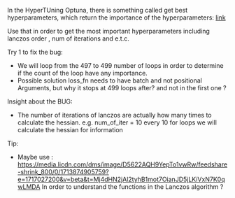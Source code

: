 In the HyperTUning Optuna, there is something called get best hyperparameters, which return the importance of the hyperparameters: [link](https://www.youtube.com/watch?v=P6NwZVl8ttc&t=923s)

Use that in order to get the most important hyperparameters including lanczos order , num of iterations and e.t.c.

Try 1 to fix the bug: 
* We will loop from the 497 to 499 number of loops in order to determine if the count of the loop have any importance.
* Possible solution loss_fn needs to have batch and not positional Arguments, but why it stops at 499 loops after? and not in the first one ? 

Insight about the BUG:
* The number of iterations of lanczos are actually how many times to calculate the hessian. e.g. num_of_iter = 10 every 10 for loops we will calculate the hessian for information

Tip:
* Maybe use : https://media.licdn.com/dms/image/D5622AQH9YepTo1vwRw/feedshare-shrink_800/0/1713874905759?e=1717027200&v=beta&t=Mj4dHN2jAl2tyhB1mot7OianJD5jLKiVxN7K0qwLMDA
In order to understand the functions in the Lanczos algorithm ?
